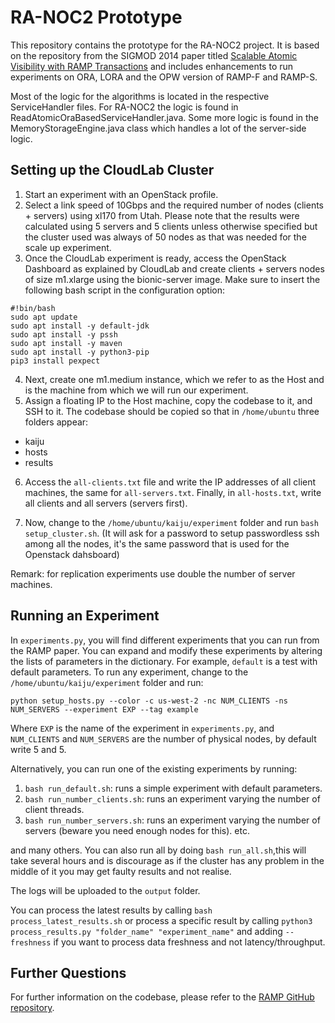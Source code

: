 # RA-NOC2 Prototype

This repository contains the prototype for the RA-NOC2 project. It is based on the repository from the SIGMOD 2014 paper titled [Scalable Atomic Visibility with RAMP Transactions](http://www.bailis.org/papers/ramp-sigmod2014.pdf) and includes enhancements to run experiments on ORA, LORA and the OPW version of RAMP-F and RAMP-S. 

Most of the logic for the algorithms is located in the respective ServiceHandler files. For RA-NOC2 the logic is found in ReadAtomicOraBasedServiceHandler.java. Some more logic is found in the MemoryStorageEngine.java class which handles a lot of the server-side logic.

## Setting up the CloudLab Cluster

1. Start an experiment with an OpenStack profile. 
2. Select a link speed of 10Gbps and the required number of nodes (clients + servers) using xl170 from Utah. Please note that the results were calculated using 5 servers and 5 clients unless otherwise specified but the cluster used was always of 50 nodes as that was needed for the scale up experiment.
3. Once the CloudLab experiment is ready, access the OpenStack Dashboard as explained by CloudLab and create clients + servers nodes of size m1.xlarge using the bionic-server image. Make sure to insert the following bash script in the configuration option:

```
#!bin/bash
sudo apt update
sudo apt install -y default-jdk
sudo apt install -y pssh
sudo apt install -y maven
sudo apt install -y python3-pip
pip3 install pexpect
```


4. Next, create one m1.medium instance, which we refer to as the Host and is the machine from which we will run our experiment. 
5. Assign a floating IP to the Host machine, copy the codebase to it, and SSH to it. The codebase should be copied so that in `/home/ubuntu` three folders appear:

- kaiju
- hosts
- results

6. Access the `all-clients.txt` file and write the IP addresses of all client machines, the same for `all-servers.txt`. Finally, in `all-hosts.txt`, write all clients and all servers (servers first).

7. Now, change to the `/home/ubuntu/kaiju/experiment` folder and run `bash setup_cluster.sh`. (It will ask for a password to setup passwordless ssh among all the nodes, it's the same password that is used for the Openstack dahsboard)

Remark: for replication experiments use double the number of server machines.
## Running an Experiment

In `experiments.py`, you will find different experiments that you can run from the RAMP paper. You can expand and modify these experiments by altering the lists of parameters in the dictionary. For example, `default` is a test with default parameters. To run any experiment, change to the `/home/ubuntu/kaiju/experiment` folder and run:

```
python setup_hosts.py --color -c us-west-2 -nc NUM_CLIENTS -ns NUM_SERVERS --experiment EXP --tag example
```
Where `EXP` is the name of the experiment in `experiments.py`, and `NUM_CLIENTS` and `NUM_SERVERS` are the number of physical nodes, by default write 5 and 5.

Alternatively, you can run one of the existing experiments by running:
1. `bash run_default.sh`: runs a simple experiment with default parameters.
2. `bash run_number_clients.sh`: runs an experiment varying the number of client threads.
3. `bash run_number_servers.sh`: runs an experiment varying the number of servers (beware you need enough nodes for this).
etc.

and many others. You can also run all by doing `bash run_all.sh`,this will take several hours and is discourage as if the cluster has any problem in the middle of it you may get faulty results and not realise.

The logs will be uploaded to the `output` folder.

You can process the latest results by calling `bash process_latest_results.sh` or process a specific result by calling `python3 process_results.py "folder_name" "experiment_name"` and adding `--freshness` if you want to process data freshness and not latency/throughput.

## Further Questions

For further information on the codebase, please refer to the [RAMP GitHub repository](https://github.com/pbailis/ramp-sigmod2014-code).